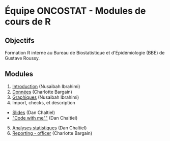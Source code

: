 # Équipe ONCOSTAT - Modules de cours de R

## Objectifs

Formation R interne au Bureau de Biostatistique et d'Epidémiologie (BBE) de Gustave Roussy.

## Modules

1.  [Introduction](modules/1_intro/) (Nusaibah Ibrahimi)
2.  [Données](modules/2_donnees/) (Charlotte Bargain)
3.  [Graphiques](modules/3_graphiques/) (Nusaibah Ibrahimi)
4.  Import, checks, et description
 - [Slides](modules/4_edcimport_crosstable/) (Dan Chaltiel)
 - ["Code with me""](modules/4_edcimport_crosstable/code_with_me.nb.html) (Dan Chaltiel)
5.  [Analyses statistiques](modules/5_statistiques/) (Dan Chaltiel)
6.  [Reporting - officer](modules/6_officer/) (Charlotte Bargain)
